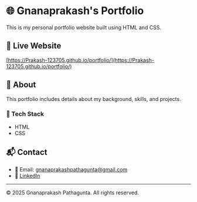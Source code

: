 # 🌐 Gnanaprakash's Portfolio

This is my personal portfolio website built using HTML and CSS.

## 🔗 Live Website

[https://Prakash-123705.github.io/portfolio/](https://Prakash-123705.github.io/portfolio/)

## 📄 About

This portfolio includes details about my background, skills, and projects.

### 🚀 Tech Stack
- HTML
- CSS

## 📬 Contact

- 📧 Email: gnanaprakashpathagunta@gmail.com  
- 💼 [LinkedIn](https://www.linkedin.com/in/gnanaprakash-pathagunta-94481330b)

---

© 2025 Gnanaprakash Pathagunta. All rights reserved.
